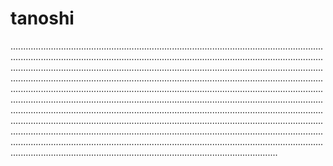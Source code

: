 # tanoshi
..................................................................................................................................................................................................................................................................................................................................................................................................................................................................................................................................................................................................................................................................................................................................................................................................................................................................................................................................................................................................................................................................................................................................................................................................................................................................................................................................................................................................